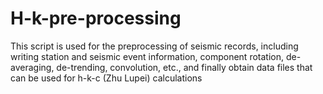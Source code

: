 # H-k-pre-processing
This script is used for the preprocessing of seismic records, including writing station and seismic event information, component rotation, de-averaging, de-trending, convolution, etc., and finally obtain data files that can be used for h-k-c (Zhu Lupei) calculations
